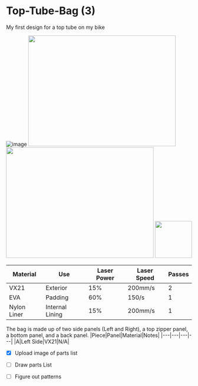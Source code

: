 # Top-Tube-Bag (3)
My first design for a top tube on my bike





![image](https://github.com/miniluigi/Top-Tube-Bag/assets/45057973/f00c3100-4ac4-45f1-8c4a-47dbe842ba4c|width=100)
<img src="https://github.com/miniluigi/Top-Tube-Bag/assets/45057973/7c27af94-b1e9-4c42-8642-b5d0bf4b4131" width="400" height="300"> <img src="https://github.com/miniluigi/Top-Tube-Bag/assets/45057973/ebd5fa83-e6b0-431d-aac5-5980dd25bbe6" width="400" height="300"> <img src="https://github.com/miniluigi/Top-Tube-Bag/assets/45057973/a3fc4996-204c-4796-8bad-75956cd3e86e" width="100" height="100">



|Material|Use|Laser Power|Laser Speed|Passes|
|---|---|---|---|---|
|VX21|Exterior|15%|200mm/s|2|
|EVA|Padding|60%|150/s|1|
|Nylon Liner|Internal Lining|15%|200mm/s|1|

The bag is made up of two side panels (Left and Right), a top zipper panel, a bottom panel, and a back panel.
|Piece|Panel|Material|Notes|
|---|---|---|---|
|A|Left Side|VX21|N/A|


- [x] Upload image of parts list
- [ ] Draw parts List
- [ ] Figure out patterns


